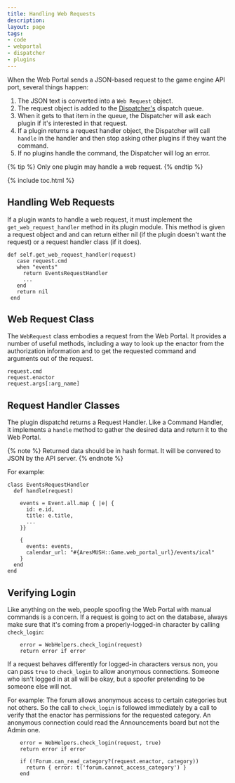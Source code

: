 ```yaml
---
title: Handling Web Requests
description: 
layout: page
tags:
- code
- webportal
- dispatcher
- plugins
---
```


When the Web Portal sends a JSON-based request to the game engine API port, several things happen:

1. The JSON text is converted into a `Web Request` object.
2. The request object is added to the [Dispatcher's](/tutorials/code/dispatcher.html) dispatch queue.  
3. When it gets to that item in the queue, the Dispatcher will ask each plugin if it's interested in that request.  
4. If a plugin returns a request handler object, the Dispatcher will call `handle` in the handler and then stop asking other plugins if they want the command.  
5. If no plugins handle the command, the Dispatcher will log an error.

{% tip %} 
Only one plugin may handle a web request.
{% endtip %}

{% include toc.html %}

## Handling Web Requests

If a plugin wants to handle a web request, it must implement the `get_web_request_handler` method in its plugin module.  This method is given a request object and  and can return either nil (if the plugin doesn't want the request) or a request handler class (if it does).

    def self.get_web_request_handler(request)
       case request.cmd
       when "events"
         return EventsRequestHandler
         ...
       end
       return nil
     end

## Web Request Class

The `WebRequest` class embodies a request from the Web Portal.  It provides a number of useful methods, including a way to look up the enactor from the authorization information and to get the requested command and arguments out of the request.

    request.cmd
    request.enactor
    request.args[:arg_name]

## Request Handler Classes

The plugin dispatchd returns a Request Handler.  Like a Command Handler, it implements a `handle` method to gather the desired data and return it to the Web Portal.

{% note %} 
Returned data should be in hash format.  It will be convered to JSON by the API server.
{% endnote %}

For example:

    class EventsRequestHandler
      def handle(request)
        
        events = Event.all.map { |e| {
          id: e.id,
          title: e.title,
          ...
        }}
        
        {
          events: events,
          calendar_url: "#{AresMUSH::Game.web_portal_url}/events/ical"
        }
      end
    end

## Verifying Login

Like anything on the web, people spoofing the Web Portal with manual commands is a concern.  If a request is going to act on the database, always make sure that it's coming from a properly-logged-in character by calling `check_login`:

        error = WebHelpers.check_login(request)
        return error if error

If a request behaves differently for logged-in characters versus non, you can pass `true` to `check_login` to allow anonymous connections.  Someone who isn't logged in at all will be okay, but a spoofer pretending to be someone else will not.

For example:  The forum allows anonymous access to certain categories but not others.  So the call to `check_login` is followed immediately by a call to verify that the enactor has permissions for the requested category.  An anonymous connection could read the Announcements board but not the Admin one.

        error = WebHelpers.check_login(request, true)
        return error if error
        
        if (!Forum.can_read_category?(request.enactor, category))
          return { error: t('forum.cannot_access_category') }
        end